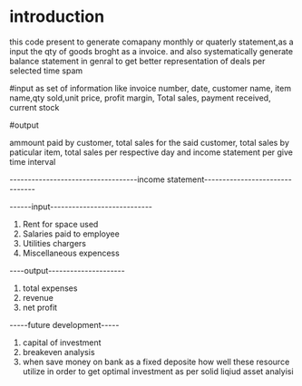 # introduction

this code present to generate comapany monthly or quaterly statement,as a input the qty of goods broght as a invoice.
and also systematically generate balance statement in genral to get better representation of deals per selected time spam

#input
as set of information like invoice number, date, customer name, item name,qty sold,unit price, profit margin, Total sales, payment received, current stock

#output

ammount paid by customer, total sales for the said customer, total sales by paticular item, total sales per respective day and income statement per give time interval

-----------------------------------income statement-------------------------------

------input----------------------------
1. Rent for space used
2. Salaries paid to employee
3. Utilities chargers
4. Miscellaneous expencess

----output---------------------

1. total expenses
2. revenue
3. net profit

-----future development-----

1. capital of investment
2. breakeven analysis
3. when save money on bank as a fixed deposite how well these resource utilize in order to get optimal investment as per solid liqiud asset analyisi
